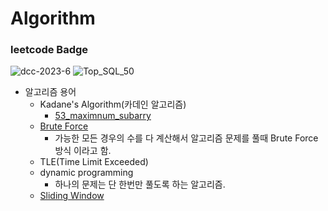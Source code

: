 # Algorithm

### leetcode Badge
  ![dcc-2023-6](https://github.com/yuminee/algorithm/assets/33755241/98b64ccf-929a-429a-a4c7-874af265a82a)
  ![Top_SQL_50](https://github.com/yuminee/algorithm/assets/33755241/6ad353cb-cb95-4961-8801-2dff46d1214e)


- 알고리즘 용어
    - Kadane's Algorithm(카데인 알고리즘)
        - [53_maximnum_subarry](https://github.com/yuminee/algorithm/blob/master/LeetCode/53_maximum_subarray.py)
    - [Brute Force](https://namu.wiki/w/%EB%B8%8C%EB%A3%A8%ED%8A%B8%20%ED%8F%AC%EC%8A%A4)
        - 가능한 모든 경우의 수를 다 계산해서 알고리즘 문제를 풀때 Brute Force 방식 이라고 함.
    - TLE(Time Limit Exceeded)
    - dynamic programming
        - 하나의 문제는 단 한번만 풀도록 하는 알고리즘.
    - [Sliding Window](https://leetcode.com/discuss/study-guide/657507/Sliding-Window-for-Beginners-Problems-or-Template-or-Sample-Solutions)
